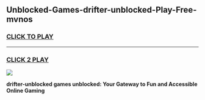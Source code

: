 
## Unblocked-Games-drifter-unblocked-Play-Free-mvnos
<h3>
<a href="https://premium76.site?title=drifter-unblocked&ref=20M">CLICK TO PLAY</a></h3>
<hr>

<h3>
<a href="https://premium76.site?title=drifter-unblocked&ref=20M">CLICK 2 PLAY</a>
  
</h3>

<a href="https://premium76.site?title=drifter-unblocked&ref=19M"><img src="https://clearcache.store/games.png"></a>


**drifter-unblocked games unblocked: Your Gateway to Fun and Accessible Online Gaming**
